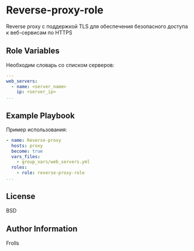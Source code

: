 Reverse-proxy-role
====================

Reverse proxy с поддержкой TLS для обеспечения безопасного доступа к веб-сервисам по HTTPS

Role Variables
--------------

Необходим словарь со списком серверов:

```yml
---
web_servers:
  - name: <server_name>
    ip: <server_ip>
...
```

Example Playbook
----------------

Пример использования:

```yml
- name: Reverse-proxy
  hosts: proxy
  become: true
  vars_files:
    - group_vars/web_servers.yml
  roles:
    - role: reverse-proxy-role
...
```

License
-------

BSD

Author Information
------------------

Frolls
